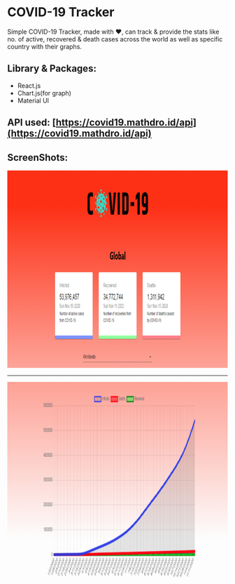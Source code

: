 # COVID-19 Tracker
Simple COVID-19 Tracker, made with :heart:, can track & provide the stats like no. of active, recovered & death cases across the world as well as specific country with their graphs.

## Library & Packages:
- React.js
- Chart.js(for graph)
- Material UI

## API used: [https://covid19.mathdro.id/api](https://covid19.mathdro.id/api)

## ScreenShots:
<p align="center">
	<img src="/screenshots/1.png" height="450">
  <hr>
  <img src="/screenshots/2.png" height="450">
</p>
